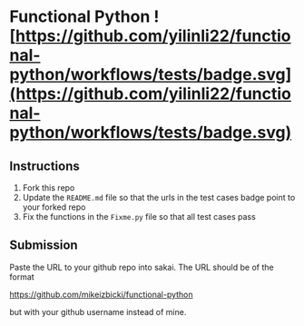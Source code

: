 # Functional Python ![https://github.com/yilinli22/functional-python/workflows/tests/badge.svg](https://github.com/yilinli22/functional-python/workflows/tests/badge.svg)


## Instructions

1. Fork this repo
1. Update the `README.md` file so that the urls in the test cases badge point to your forked repo
1. Fix the functions in the `Fixme.py` file so that all test cases pass

## Submission

Paste the URL to your github repo into sakai. The URL should be of the format

https://github.com/mikeizbicki/functional-python

but with your github username instead of mine.
